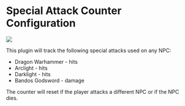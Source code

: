 # Special Attack Counter Configuration

![](https://i.imgur.com/94Z4uus.png)

This plugin will track the following special attacks used on any NPC:

* Dragon Warhammer - hits
* Arclight - hits
* Darklight - hits
* Bandos Godsword - damage

The counter will reset if the player attacks a different NPC or if the NPC dies.